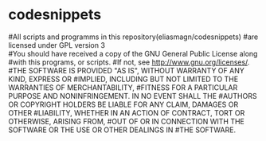

# codesnippets
#All scripts and programms in this repository(eliasmagn/codesnippets) 
#are licensed under GPL version 3  
#You should have received a copy of the GNU General Public License along 
#with this programs, or scripts. 
#If not, see http://www.gnu.org/licenses/.
#THE SOFTWARE IS PROVIDED "AS IS", WITHOUT WARRANTY OF ANY KIND, EXPRESS OR
#IMPLIED, INCLUDING BUT NOT LIMITED TO THE WARRANTIES OF MERCHANTABILITY,
#FITNESS FOR A PARTICULAR PURPOSE AND NONINFRINGEMENT. IN NO EVENT SHALL THE
#AUTHORS OR COPYRIGHT HOLDERS BE LIABLE FOR ANY CLAIM, DAMAGES OR OTHER
#LIABILITY, WHETHER IN AN ACTION OF CONTRACT, TORT OR OTHERWISE, ARISING FROM,
#OUT OF OR IN CONNECTION WITH THE SOFTWARE OR THE USE OR OTHER DEALINGS IN
#THE SOFTWARE. 
